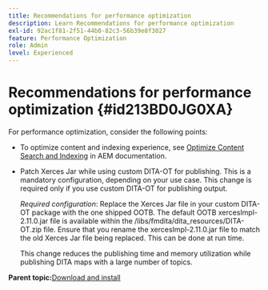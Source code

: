 ```yaml
---
title: Recommendations for performance optimization
description: Learn Recommendations for performance optimization
exl-id: 92ac1f81-2f51-44b0-82c3-56b39e8f3027
feature: Performance Optimization
role: Admin
level: Experienced
---
```

# Recommendations for performance optimization {#id213BD0JG0XA}

For performance optimization, consider the following points:

-   To optimize content and indexing experience, see [Optimize Content Search and Indexing](https://experienceleague.adobe.com/docs/experience-manager-cloud-service/operations/indexing.html) in AEM documentation.

-   Patch Xerces Jar while using custom DITA-OT for publishing. This is a mandatory configuration, depending on your use case. This change is required only if you use custom DITA-OT for publishing output.

    *Required configuration*: Replace the Xerces Jar file in your custom DITA-OT package with the one shipped OOTB. The default OOTB xercesImpl-2.11.0.jar file is available within the /libs/fmdita/dita\_resources/DITA-OT.zip file. Ensure that you rename the xercesImpl-2.11.0.jar file to match the old Xerces Jar file being replaced. This can be done at run time.

    This change reduces the publishing time and memory utilization while publishing DITA maps with a large number of topics.


**Parent topic:**[Download and install](download-install.md)
